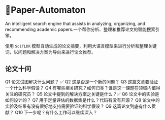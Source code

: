 # 📖Paper-Automaton
An intelligent search engine that assists in analyzing, organizing, and recommending academic papers.一个帮你分析、整理和推荐论文的智能搜索引擎。

使用 `SciTLDR` 模型自动生成的论文摘要，利用大语言模型来进行分析和整理关键词，以问题和解决方案为导向来进行论文推荐。

## 论文十问
Q1 论文试图解决什么问题？ ✅
Q2 这是否是一个新的问题？
Q3 这篇文章要验证一个什么科学假设？
Q4 有哪些相关研究？如何归类？谁是这一课题在领域内值得关注的研究员？
Q5 论文中提到的解决方案之关键是什么？✅
Q6 论文中的实验是如何设计的？
Q7 用于定量评估的数据集是什么？代码有没有开源？
Q8 论文中的实验及结果有没有很好地支持需要验证的科学假设？
Q9 这篇论文到底有什么贡献？
Q10 下一步呢？有什么工作可以继续深入？
